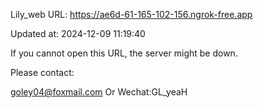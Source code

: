 Lily_web URL: https://ae6d-61-165-102-156.ngrok-free.app

Updated at: 2024-12-09 11:19:40

If you cannot open this URL, the server might be down.

Please contact: 

goley04@foxmail.com Or Wechat:GL_yeaH
